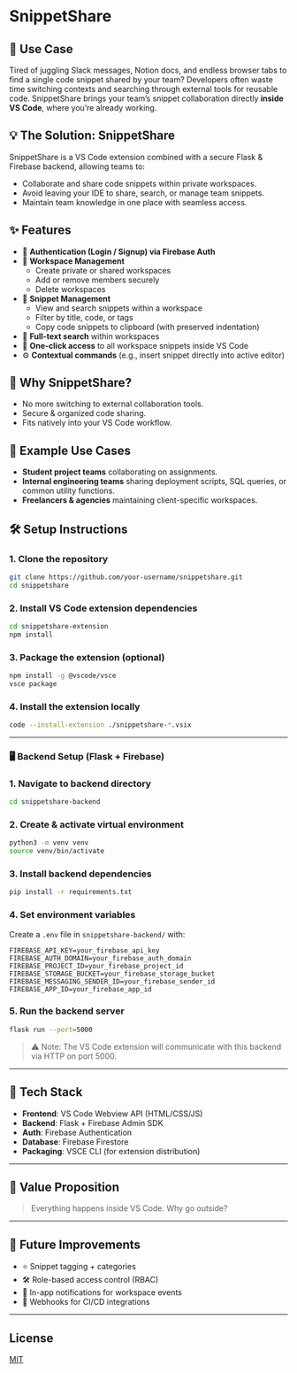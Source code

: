 # SnippetShare

## 🚀 Use Case

Tired of juggling Slack messages, Notion docs, and endless browser tabs to find a single code snippet shared by your team? Developers often waste time switching contexts and searching through external tools for reusable code. SnippetShare brings your team’s snippet collaboration directly **inside VS Code**, where you’re already working.

## 💡 The Solution: SnippetShare

SnippetShare is a VS Code extension combined with a secure Flask & Firebase backend, allowing teams to:

- Collaborate and share code snippets within private workspaces.
- Avoid leaving your IDE to share, search, or manage team snippets.
- Maintain team knowledge in one place with seamless access.

## ✨ Features

- 🔐 **Authentication (Login / Signup) via Firebase Auth**
- 📂 **Workspace Management**
  - Create private or shared workspaces
  - Add or remove members securely
  - Delete workspaces
- 📝 **Snippet Management**
  - View and search snippets within a workspace
  - Filter by title, code, or tags
  - Copy code snippets to clipboard (with preserved indentation)
- 🔎 **Full-text search** within workspaces
- 🔄 **One-click access** to all workspace snippets inside VS Code
- ⚙️ **Contextual commands** (e.g., insert snippet directly into active editor)

## 🧠 Why SnippetShare?

- No more switching to external collaboration tools.
- Secure & organized code sharing.
- Fits natively into your VS Code workflow.

## 💼 Example Use Cases

- **Student project teams** collaborating on assignments.
- **Internal engineering teams** sharing deployment scripts, SQL queries, or common utility functions.
- **Freelancers & agencies** maintaining client-specific workspaces.

## 🛠️ Setup Instructions

### 1. Clone the repository

```bash
git clone https://github.com/your-username/snippetshare.git
cd snippetshare
```

### 2. Install VS Code extension dependencies

```bash
cd snippetshare-extension
npm install
```

### 3. Package the extension (optional)

```bash
npm install -g @vscode/vsce
vsce package
```

### 4. Install the extension locally

```bash
code --install-extension ./snippetshare-*.vsix
```

---

### 🖥️ Backend Setup (Flask + Firebase)

### 1. Navigate to backend directory

```bash
cd snippetshare-backend
```

### 2. Create & activate virtual environment

```bash
python3 -m venv venv
source venv/bin/activate
```

### 3. Install backend dependencies

```bash
pip install -r requirements.txt
```

### 4. Set environment variables

Create a `.env` file in `snippetshare-backend/` with:

```env
FIREBASE_API_KEY=your_firebase_api_key
FIREBASE_AUTH_DOMAIN=your_firebase_auth_domain
FIREBASE_PROJECT_ID=your_firebase_project_id
FIREBASE_STORAGE_BUCKET=your_firebase_storage_bucket
FIREBASE_MESSAGING_SENDER_ID=your_firebase_sender_id
FIREBASE_APP_ID=your_firebase_app_id
```

### 5. Run the backend server

```bash
flask run --port=5000
```

> ⚠️ Note: The VS Code extension will communicate with this backend via HTTP on port 5000.

---

## 🧩 Tech Stack

- **Frontend**: VS Code Webview API (HTML/CSS/JS)
- **Backend**: Flask + Firebase Admin SDK
- **Auth**: Firebase Authentication
- **Database**: Firebase Firestore
- **Packaging**: VSCE CLI (for extension distribution)

---

## 📢 Value Proposition

> Everything happens inside VS Code. Why go outside?

---

## 🤖 Future Improvements

- ⭐ Snippet tagging + categories
- 🛠️ Role-based access control (RBAC)
- 📨 In-app notifications for workspace events
- 🔔 Webhooks for CI/CD integrations

---

## License

[MIT](LICENSE)
